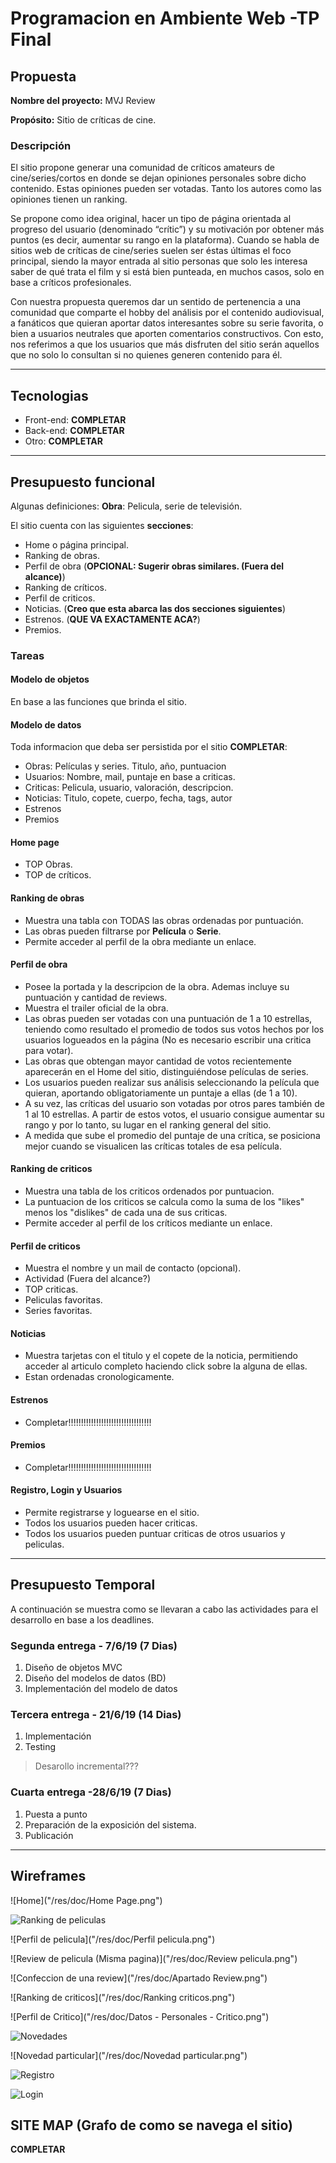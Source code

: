 # Programacion en Ambiente Web -TP Final

## Propuesta

**Nombre del proyecto:**   MVJ Review

**Propósito:**    Sitio de críticas de cine.

### Descripción

El sitio propone generar una comunidad de críticos amateurs de cine/series/cortos en donde se dejan opiniones personales sobre dicho contenido. Estas opiniones pueden ser votadas. Tanto los autores como las opiniones tienen un ranking.

Se propone como idea original, hacer un tipo de página orientada al progreso del usuario (denominado “crític”) y su motivación por obtener más puntos (es decir, aumentar su rango en la plataforma).
Cuando se habla de sitios web de críticas de cine/series suelen ser éstas últimas el foco principal, siendo la mayor entrada al sitio personas que solo les interesa saber de qué trata el film y si está bien punteada, en muchos casos, solo en base a críticos profesionales.

Con nuestra propuesta queremos dar un sentido de pertenencia a una comunidad que comparte el hobby del análisis por el contenido audiovisual, a fanáticos que quieran aportar datos interesantes sobre su serie favorita, o bien a usuarios neutrales que aporten comentarios constructivos. Con esto, nos referimos a que los usuarios que más disfruten del sitio serán aquellos que no solo lo consultan si no quienes generen contenido para él.

---

## Tecnologias

- Front-end: **COMPLETAR**
- Back-end: **COMPLETAR**
- Otro: **COMPLETAR**

---

## Presupuesto funcional

Algunas definiciones:
**Obra**: Pelicula, serie de televisión.

El sitio cuenta con las siguientes **secciones**:

- Home o página principal.
- Ranking de obras.
- Perfil de obra (**OPCIONAL: Sugerir obras similares. (Fuera del alcance)**)
- Ranking de críticos.
- Perfil de criticos.
- Noticias. (**Creo que esta abarca las dos secciones siguientes**)
- Estrenos. (**QUE VA EXACTAMENTE ACA?**)
- Premios.

### Tareas

#### Modelo de objetos

En base a las funciones que brinda el sitio.

#### Modelo de datos

Toda informacion que deba ser persistida por el sitio **COMPLETAR**:

- Obras: Películas y series. Titulo, año, puntuacion
- Usuarios: Nombre, mail, puntaje en base a criticas.
- Criticas: Pelicula, usuario, valoración, descripcion.
- Noticias: Titulo, copete, cuerpo, fecha, tags, autor
- Estrenos
- Premios

#### Home page

- TOP Obras.
- TOP de críticos.

#### Ranking de obras

- Muestra una tabla con TODAS las obras ordenadas por puntuación.
- Las obras pueden filtrarse por **Película** o **Serie**.
- Permite acceder al perfil de la obra mediante un enlace.

#### Perfil de obra

- Posee la portada y la descripcion de la obra. Ademas incluye su puntuación y cantidad de reviews.
- Muestra el trailer oficial de la obra.
- Las obras pueden ser votadas con una puntuación de 1 a 10 estrellas, teniendo como resultado el promedio de todos sus votos hechos por los usuarios logueados en la página (No es necesario escribir una critica para votar).
- Las obras que obtengan mayor cantidad de votos recientemente aparecerán en el Home del sitio, distinguiéndose películas de series.
- Los usuarios pueden realizar sus análisis seleccionando la película que quieran, aportando obligatoriamente un puntaje a ellas (de 1 a 10).
- A su vez, las críticas del usuario son votadas por otros pares también de 1 al 10 estrellas. A partir de estos votos, el usuario consigue aumentar su rango y por lo tanto, su lugar en el ranking general del sitio.
- A medida que sube el promedio del puntaje de una crítica, se posiciona mejor cuando se visualicen las críticas totales de esa película.

#### Ranking de criticos

- Muestra una tabla de los criticos ordenados por puntuacion.
- La puntuacion de los criticos se calcula como la suma de los "likes" menos los "dislikes" de cada una de sus criticas.
- Permite acceder al perfil de los críticos mediante un enlace.

#### Perfil de criticos

- Muestra el nombre y un mail de contacto (opcional).
- Actividad (Fuera del alcance?)
- TOP criticas.
- Peliculas favoritas.
- Series favoritas.

#### Noticias

- Muestra tarjetas con el titulo y el copete de la noticia, permitiendo acceder al articulo completo haciendo click sobre la alguna de ellas.
- Estan ordenadas cronologicamente.

#### Estrenos

- Completar!!!!!!!!!!!!!!!!!!!!!!!!!!!!!!!!!

#### Premios

- Completar!!!!!!!!!!!!!!!!!!!!!!!!!!!!!!!!!

#### Registro, Login y Usuarios

- Permite registrarse y loguearse en el sitio.
- Todos los usuarios pueden hacer criticas.
- Todos los usuarios pueden puntuar criticas de otros usuarios y peliculas.

---

## Presupuesto Temporal

A continuación se muestra como se llevaran a cabo las actividades para el desarrollo en base a los deadlines.

### Segunda entrega - 7/6/19 (7 Dias)

1. Diseño de objetos MVC
2. Diseño del modelos de datos (BD)
3. Implementación del modelo de datos

### Tercera entrega - 21/6/19 (14 Dias)

1. Implementación
2. Testing

> Desarollo incremental???

### Cuarta entrega -28/6/19 (7 Dias)

1. Puesta a punto
2. Preparación de la exposición del sistema.
3. Publicación

---

## Wireframes

![Home]("/res/doc/Home Page.png")

![Ranking de peliculas]()

![Perfil de pelicula]("/res/doc/Perfil pelicula.png")

![Review de pelicula (Misma pagina)]("/res/doc/Review pelicula.png")

![Confeccion de una review]("/res/doc/Apartado Review.png")

![Ranking de criticos]("/res/doc/Ranking criticos.png")

![Perfil de Critico]("/res/doc/Datos - Personales - Critico.png")

![Novedades]("/res/doc/Novedades.png")

![Novedad particular]("/res/doc/Novedad particular.png")

![Registro]("/res/doc/Registro.png")

![Login]("/res/doc/Login.png")

## SITE MAP (Grafo de como se navega el sitio)

**COMPLETAR**